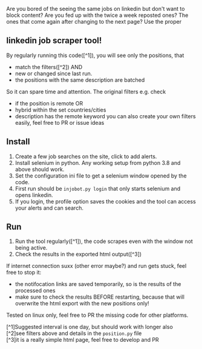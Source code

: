 Are you bored of the seeing the same jobs on linkedin but don't want to block content?
Are you fed up with the twice a week reposted ones?
The ones that come again after changing to the next page?
Use the proper

## linkedin job scraper tool!
By regularly running this code([^1]), you will see only the positions, that
- match the filters([^2]) AND
- new or changed since last run.
- the positions with the same description are batched

So it can spare time and attention. The original filters e.g. check
- if the position is remote OR
- hybrid within the set countries/cities
- description has the remote keyword
you can also create your own filters easily, feel free to PR or issue ideas

## Install
1. Create a few job searches on the site, click to add alerts.
2. Install selenium in python. Any working setup from python 3.8 and above should work.
3. Set the configuration ini file to get a selenium window opened by the code.
4. First run should be `injobot.py login` that only starts selenium and opens linkedin.
5. If you login, the profile option saves the cookies and the tool can access your alerts and can search.

## Run
1. Run the tool regularly([^1]), the code scrapes even with the window not being active.
2. Check the results in the exported html output([^3])

If internet connection suxx (other error maybe?) and run gets stuck, feel free to stop it:
- the notifocation links are saved temporarily, so is the results of the processed ones
- make sure to check the results BEFORE restarting, because that will overwrite the html export with the new positions only!

Tested on linux only, feel free to PR the missing code for other platforms.

[^1]Suggested interval is one day, but should work with longer also<br>
[^2]see filters above and details in the `position.py` file<br>
[^3]it is a really simple html page, feel free to develop and PR

